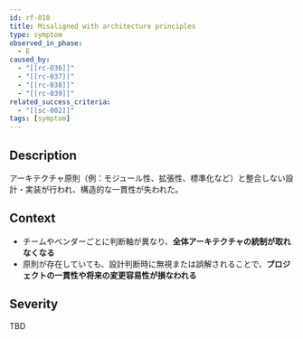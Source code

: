 ```yaml
---
id: rf-010
title: Misaligned with architecture principles
type: symptom
observed_in_phase:
  - E
caused_by:
  - "[[rc-036]]"
  - "[[rc-037]]"
  - "[[rc-038]]"
  - "[[rc-039]]"
related_success_criteria:
  - "[[sc-002]]"
tags: [symptom]
---
```


## Description
アーキテクチャ原則（例：モジュール性、拡張性、標準化など）と整合しない設計・実装が行われ、構造的な一貫性が失われた。

## Context
- チームやベンダーごとに判断軸が異なり、**全体アーキテクチャの統制が取れなくなる**  
- 原則が存在していても、設計判断時に無視または誤解されることで、**プロジェクトの一貫性や将来の変更容易性が損なわれる**

## Severity
TBD